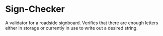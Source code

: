 # Sign-Checker

A validator for a roadside signboard. Verifies that there are enough letters either in storage or currently in use to write out a desired string.
